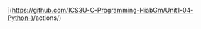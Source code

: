 [](https://github.com/https://github.com/ICS3U-C-Programming-HiabGm/Unit1-04-Python-/workflows/Mr%20Coxall's%20Super%20Linter/badge.svg)](https://github.com/ICS3U-C-Programming-HiabGm/Unit1-04-Python-)/actions/) 
